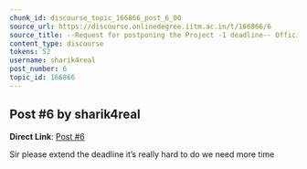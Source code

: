 ```yaml
---
chunk_id: discourse_topic_166866_post_6_00
source_url: https://discourse.onlinedegree.iitm.ac.in/t/166866/6
source_title: --Request for postponing the Project -1 deadline-- Official Response: Extended :)
content_type: discourse
tokens: 52
username: sharik4real
post_number: 6
topic_id: 166866
---
```


## Post #6 by sharik4real

**Direct Link**: [Post #6](https://discourse.onlinedegree.iitm.ac.in/t/166866/6)

Sir please extend the deadline it’s really hard to do we need more time
